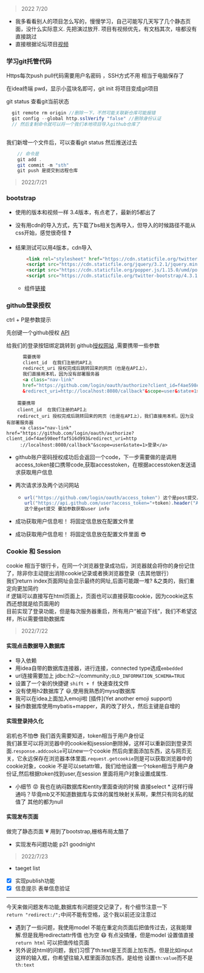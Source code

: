> 2022  7/20

- 我多看看别人的项目怎么写的，慢慢学习，自己可能写几天写了几个静态页面，没什么实际意义. 先把演过放开. 项目有视频优先，有文档其次，啥都没有直接跳过
- 直接根据论坛项目[视频](https://www.bilibili.com/video/BV1r4411r7au?vd_source=afdbe5eeb7dd29283083f0417f15b5d0)

### 学习git托管代码

Https每次push pull代码需要用户名密码 ，SSH方式不用 相当于电脑保存了

在idea终端 pwd，显示小蓝块名即可，git init 将项目变成git项目

git status 查看git当前状态

```java
  git remote rm origin //删除一下，不然可能关联新仓库可能报错
  git config --global http.sslVerify "false" //删除身份认证
  // 然后复制命令就可以将一个我们本地项目导入github仓库了
      
  ```

我们新增一个文件后，可以查看git status 然后推送过去
```java
    // 命令是
    git add . 
    git commit -m "sth"
    git push 是提交到远程仓库
```

> 2022/7/21

### bootstrap

- 使用的版本和视频一样 3.4版本，有点老了，最新的5都出了

- 没有用cdn的导入方式，先下载了bs相关包再导入，但导入的时候路径不能从css开始，感觉很奇怪 :question:

- 结果测试可以用4版本，cdn导入

  ```html
      <link rel="stylesheet" href="https://cdn.staticfile.org/twitter-bootstrap/4.3.1/css/bootstrap.min.css">
      <script src="https://cdn.staticfile.org/jquery/3.2.1/jquery.min.js"></script>
      <script src="https://cdn.staticfile.org/popper.js/1.15.0/umd/popper.min.js"></script>
      <script src="https://cdn.staticfile.org/twitter-bootstrap/4.3.1/js/bootstrap.min.js"></script>
    ```


  - 组件[链接](https://v4.bootcss.com/docs/components/dropdowns/)
  


### github登录授权

ctrl + P是参数提示


先创键一个github授权 [API](https://github.com/settings/developers)


给我们的登录按钮绑定跳转到 github[授权网站](https://github.com/login/oauth/authorize) ,需要携带一些参数


```html
      需要携带 
      client_id  在我们注册的API上
      redirect_uri 授权完成后跳转回来的网页（也是在API上），
      我们直接用本机，因为没有部署服务器
      <a class="nav-link" 
      href="https://github.com/login/oauth/authorize?client_id=f4ae598eeffaf516d993
      &redirect_uri=http://localhost:8080/callback"&scope=user&state=1>登录</a>
```

```
    需要携带 
    client_id  在我们注册的API上
    redirect_uri 授权完成后跳转回来的网页（也是在API上），我们直接用本机，因为没有部署服务器
     <a class="nav-link" href="https://github.com/login/oauth/authorize?client_id=f4ae598eeffaf516d993&redirect_uri=http
     ://localhost:8080/callback"&scope=user&state=1>登录</a>               
```

- github账户密码授权成功后会返回一个code，下一步需要做的是调用access_token接口携带code,获取accesstoken，在根据accesstoken发送请求获取用户信息

- 两次请求涉及两个访问网站

  - ```java
    url("https://github.com/login/oauth/access_token") 这个是post提交，所以不用跟参数  获取token
    url("https://api.github.com/user?access_token="+token).header("Authorization","token "+token) 
    这个是get提交 要加参数获取user info
    ```


- 成功获取用户信息啦！ 将固定信息放在配置文件里 

- 成功获取用户信息啦！ 将固定信息放在配置文件里面 😎

### Cookie 和 Session
cookie 相当于银行卡，在同一个浏览器登录成功后，浏览器就会将你的身份记住了，除非你主动提出消除cookie记录或者换浏览器登录（去其他银行）
<br>我们return index页面网址会显示最终的网址,后面可能跟一堆? &之类的，我们重定向更加简约
<br>if 逻辑可以直接写在html页面上，页面也可以直接获取cookie，因为cookie这东西还想就是给页面用的
<br>目前实现了登录功能，但是每次服务器重启，所有用户“被迫下线”，我们不希望这样，所以需要借助数据库

> 2022/7/22
#### 实现点击数据导入数据库
- 导入依赖
- 用idea自带的数据库连接器，进行连接，connected type选成`embedded`
- url连接需要加上 jdbc:h2:~/community`;OLD_INFORMATION_SCHEMA=TRUE`
- 设置了一个新的快捷键 `shift + f `快速查找文件
- 没有使用h2数据库了 😃,使用我熟悉的mysql数据库
- 我可以在idea上面加入emoji啦 [插件](Yet another emoji support)
- 操作数据库使用mybatis+mapper，真的改了好久，然后主键是自增的

#### 实现登录持久化 
宕机也不怕😎
我们首先需要知道，token相当于用户身份证<br>
我们甚至可以将浏览器中的cookie和jsession删除掉，这样可以重新回到登录页面.`response.addcookie`可以new一个cookie
然后向里面添加东西，这与网页无关，它永远保存在浏览器本体里面.`request.getcookie`则是可以获取浏览器中的cookie对象，cookie
不是可以setattr嘛，我们给他设置一个token相当于用户身份证,然后根据token找到user,在session 里面将用户对象设置成属性.
- 小细节 😡 我也在纳闷数据库和entity里面查询的时候 直接select * 这样行得通吗？毕竟mb又不知道数据库与实体的属性映射关系啊，果然只有同名的赋值了
其他的都为null

#### 实现发布页面
做完了静态页面 💗 用到了bootstrap,栅格布局太酷了
- 实现发布问题功能
p21 goodnight

> 2022/7/23
- taeget list
- [X] 实现publish功能
- [X] 信息提示 表单信息验证
---

今天来做问题发布功能,数据库有问题提交记录了，有个细节注意一下<br>
`return "redirect:/";`中间不能有空格，这个我以前还没注意过
- 遇到了一些问题，我使用model 不能在重定向页面后把值传过去，这我能理解.但是我用redirectattr传值
也为空 😷 有点没搞懂，但是model 设置值直接`return html` 可以把值传给页面
- 另外说说html的问题，我们习惯了th:text是王页面上加东西，但是比如input这样的输入框，你希望往输入框里面添加东西，是给他
设置`th:value`而不是`th:text`




